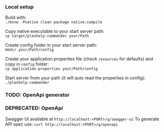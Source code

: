 ### Local setup
Build with:  
`./mvnw -Pnative clean package native:compile`

Copy native executable to your start server path:  
`cp target/plexhelp-commander your/Path`

Create config folder in your start server path:  
`mkdir your/Path/config`

Create your application.properties file (check `resources` for defaults) and copy in `config` folder:  
`cp application.properties your/Path/config`

Start server from your path (it will auto read the properties in config):  
`./plexhelp-commander`

### TODO: OpenApi generator

### DEPRECATED: OpenApi
Swagger UI available at ```http://localhost:<PORT>/q/swagger-ui```
To generate API spec use: ```curl http://localhost:<PORT>/q/openapi```
